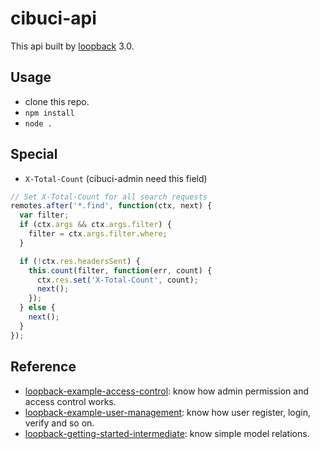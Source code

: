 # cibuci-api

This api built by [loopback](https://loopback.io/doc/en/lb3/index.html) 3.0.

## Usage
- clone this repo.
- `npm install`
- `node .`

## Special

- `X-Total-Count` (cibuci-admin need this field)

```js
// Set X-Total-Count for all search requests
remotes.after('*.find', function(ctx, next) {
  var filter;
  if (ctx.args && ctx.args.filter) {
    filter = ctx.args.filter.where;
  }

  if (!ctx.res.headersSent) {
    this.count(filter, function(err, count) {
      ctx.res.set('X-Total-Count', count);
      next();
    });
  } else {
    next();
  }
});
```

## Reference

- [loopback-example-access-control](https://github.com/strongloop/loopback-example-access-control): know how admin permission and access control works.
- [loopback-example-user-management](https://github.com/strongloop/loopback-example-user-management): know how user register, login, verify and so on.
- [loopback-getting-started-intermediate](https://github.com/strongloop/loopback-getting-started-intermediate): know simple model relations.

